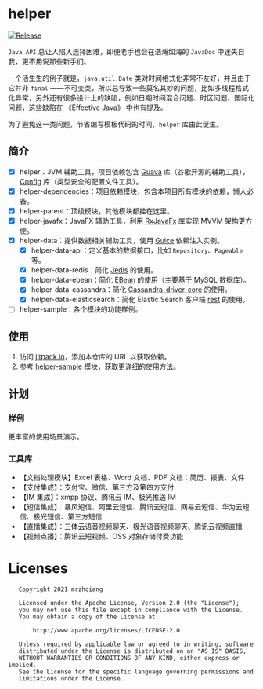 # helper

[![Release](https://jitpack.io/v/mrzhqiang/helper.svg)](https://jitpack.io/#mrzhqiang/helper)

`Java API` 总让人陷入选择困难，即便老手也会在浩瀚如海的 `JavaDoc` 中迷失自我，更不用说那些新手们。

一个活生生的例子就是，`java.util.Date` 类对时间格式化非常不友好，并且由于它并非 `final`
——不可变类，所以总导致一些莫名其妙的问题，比如多线程格式化异常，另外还有很多设计上的缺陷，例如日期时间混合问题、时区问题、国际化问题，这些缺陷在 《Effective Java》 中也有提及。

为了避免这一类问题，节省编写模板代码的时间，`helper` 库由此诞生。

## 简介

- [x] helper：JVM 辅助工具，项目依赖包含 [Guava][1] 库（谷歌开源的辅助工具），[Config][2] 库（类型安全的配置文件工具）。
- [x] helper-dependencies：项目依赖模块，包含本项目所有模块的依赖，懒人必备。
- [x] helper-parent：顶级模块，其他模块都挂在这里。
- [x] helper-javafx：JavaFX 辅助工具，利用 [RxJavaFx][3] 库实现 MVVM 架构更方便。
- [x] helper-data：提供数据相关辅助工具，使用 [Guice][5] 依赖注入实例。
    - [x] helper-data-api：定义基本的数据接口，比如 `Repository`、`Pageable` 等。
    - [x] helper-data-redis：简化 [Jedis][4] 的使用。
    - [x] helper-data-ebean：简化 [EBean][6] 的使用（主要基于 MySQL 数据库）。
    - [x] helper-data-cassandra：简化 [Cassandra-driver-core][7] 的使用。
    - [x] helper-data-elasticsearch：简化 Elastic Search 客户端 [rest][8] 的使用。
- [ ] helper-sample：各个模块的功能样例。

## 使用

1. 访问 [jitpack.io][9]，添加本仓库的 URL 以获取依赖。
2. 参考 [helper-sample][10] 模块，获取更详细的使用方法。

## 计划

### 样例
更丰富的使用场景演示。

### 工具库
- 【文档处理模块】Excel 表格、Word 文档、PDF 文档：简历、报表、文件
- 【支付集成】：支付宝、微信、第三方及第四方支付
- 【IM 集成】：xmpp 协议、腾讯云 IM、极光推送 IM
- 【短信集成】：暴风短信、阿里云短信、腾讯云短信、网易云短信、华为云短信、极光短信、第三方短信
- 【直播集成】：三体云语音视频聊天、极光语音视频聊天、腾讯云视频直播
- 【视频点播】：腾讯云短视频、OSS 对象存储付费功能

# Licenses

```
   Copyright 2021 mrzhqiang

   Licensed under the Apache License, Version 2.0 (the "License");
   you may not use this file except in compliance with the License.
   You may obtain a copy of the License at

       http://www.apache.org/licenses/LICENSE-2.0

   Unless required by applicable law or agreed to in writing, software
   distributed under the License is distributed on an "AS IS" BASIS,
   WITHOUT WARRANTIES OR CONDITIONS OF ANY KIND, either express or implied.
   See the License for the specific language governing permissions and
   limitations under the License.
```

[1]:https://mvnrepository.com/artifact/com.google.guava/guava

[2]:https://mvnrepository.com/artifact/com.typesafe/config

[3]:https://mvnrepository.com/artifact/io.reactivex.rxjava2/rxjavafx

[4]:https://github.com/mrzhqiang/helper/tree/master/helper

[5]:https://mvnrepository.com/artifact/redis.clients/jedis

[6]:https://mvnrepository.com/artifact/io.ebean/ebean

[7]:https://mvnrepository.com/artifact/com.datastax.cassandra/cassandra-driver-core

[8]:https://mvnrepository.com/artifact/org.elasticsearch.client/rest

[9]:https://jitpack.io/#mrzhqiang/helper

[10]:https://github.com/mrzhqiang/helper/tree/master/helper-sample
